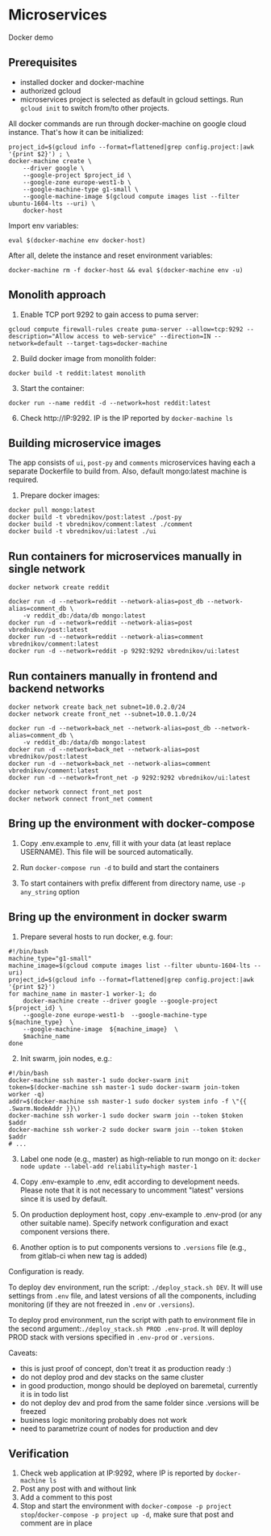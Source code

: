 # Microservices
Docker demo

## Prerequisites

* installed docker and docker-machine
* authorized gcloud
* microservices project is selected as default in gcloud settings. Run
`gcloud init` to switch from/to other projects.

All docker commands are run through docker-machine on google cloud instance.
That's how it can be initialized:

```
project_id=$(gcloud info --format=flattened|grep config.project:|awk '{print $2}') ; \
docker-machine create \
    --driver google \
    --google-project $project_id \
    --google-zone europe-west1-b \
    --google-machine-type g1-small \
    --google-machine-image $(gcloud compute images list --filter ubuntu-1604-lts --uri) \
    docker-host

```
Import env variables:
```
eval $(docker-machine env docker-host)
```

After all, delete the instance and reset environment variables:
```
docker-machine rm -f docker-host && eval $(docker-machine env -u)
```


## Monolith approach

1. Enable TCP port 9292 to gain access to puma server:
```
gcloud compute firewall-rules create puma-server --allow=tcp:9292 --description="Allow access to web-service" --direction=IN --network=default --target-tags=docker-machine
```

2. Build docker image from monolith folder:
```
docker build -t reddit:latest monolith
```

3. Start the container:
```
docker run --name reddit -d --network=host reddit:latest
```

6. Check http://IP:9292. IP is the IP reported by `docker-machine ls`



## Building microservice images

The app consists of `ui`,  `post-py` and `comments` microservices having each
a separate Dockerfile to build from. Also, default mongo:latest machine is
required.

1. Prepare docker images:
```
docker pull mongo:latest
docker build -t vbrednikov/post:latest ./post-py
docker build -t vbrednikov/comment:latest ./comment
docker build -t vbrednikov/ui:latest ./ui
```

## Run containers for microservices manually in single network
```
docker network create reddit
```

```
docker run -d --network=reddit --network-alias=post_db --network-alias=comment_db \
	-v reddit_db:/data/db mongo:latest
docker run -d --network=reddit --network-alias=post vbrednikov/post:latest
docker run -d --network=reddit --network-alias=comment vbrednikov/comment:latest
docker run -d --network=reddit -p 9292:9292 vbrednikov/ui:latest
```

## Run containers manually in frontend and backend networks
```
docker network create back_net subnet=10.0.2.0/24
docker network create front_net --subnet=10.0.1.0/24
```

```
docker run -d --network=back_net --network-alias=post_db --network-alias=comment_db \
	-v reddit_db:/data/db mongo:latest
docker run -d --network=back_net --network-alias=post vbrednikov/post:latest
docker run -d --network=back_net --network-alias=comment vbrednikov/comment:latest
docker run -d --network=front_net -p 9292:9292 vbrednikov/ui:latest

docker network connect front_net post
docker network connect front_net comment
```

## Bring up the environment with docker-compose

1. Copy .env.example to .env, fill it with your data (at least replace USERNAME).
This file will be sourced automatically.

2. Run `docker-compose run -d` to build and start the containers

3. To start containers with prefix different from directory name, use
`-p any_string` option


## Bring up the environment in docker swarm

1. Prepare several hosts to run docker, e.g. four:

```
#!/bin/bash
machine_type="g1-small"
machine_image=$(gcloud compute images list --filter ubuntu-1604-lts --uri)
project_id=$(gcloud info --format=flattened|grep config.project:|awk '{print $2}')
for machine_name in master-1 worker-1; do
    docker-machine create --driver google --google-project ${project_id} \
    --google-zone europe-west1-b  --google-machine-type ${machine_type}  \
    --google-machine-image  ${machine_image}  \
    $machine_name
done
```

2. Init swarm, join nodes, e.g.:

```
#!/bin/bash
docker-machine ssh master-1 sudo docker-swarm init
token=$(docker-machine ssh master-1 sudo docker-swarm join-token worker -q)
addr=$(docker-machine ssh master-1 sudo docker system info -f \"{{ .Swarm.NodeAddr }}\)
docker-machine ssh worker-1 sudo docker swarm join --token $token $addr
docker-machine ssh worker-2 sudo docker swarm join --token $token $addr
# ...
```

3. Label one node (e.g., master) as high-reliable to run mongo on it:
`docker node update --label-add reliability=high master-1`

4. Copy .env-example to .env, edit according to development needs.
Please note that it is not necessary to uncomment "latest" versions since it is
used by default.

5. On production deployment host, copy .env-example to .env-prod (or any other
suitable name). Specify network configuration and exact component versions there.

6. Another option is to put components versions to `.versions` file (e.g., from
 gitlab-ci when new tag is added)

Configuration is ready.

To deploy dev environment, run the script: `./deploy_stack.sh DEV`. It will use
settings from `.env` file, and latest versions of all the components, including
monitoring (if they are not freezed in `.env` or `.versions`).

To deploy prod environment, run the script with path to  environment file in
the second argument:`./deploy_stack.sh PROD .env-prod`. It will deploy PROD
stack with versions specified in `.env-prod` or `.versions`.

Caveats:
- this is just proof of concept, don't treat it as production ready :)
- do not deploy prod and dev stacks on the same cluster
- in good production, mongo should be deployed on baremetal, currently it is in
  todo list
- do not deploy dev and prod from the same folder since .versions will be freezed
- business logic monitoring probably does not work
- need to parametrize count of nodes for production and dev

## Verification

1. Check web application at IP:9292, where IP is reported by `docker-machine ls`
2. Post any post with and without link
3. Add a comment to this post
4. Stop and start the environment with
`docker-compose -p project stop`/`docker-compose -p project up -d`, make sure
that post and comment are in place
